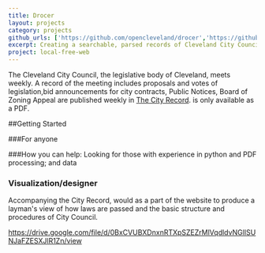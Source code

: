 ```yaml
---
title: Drocer 
layout: projects
category: projects
github_urls: ['https://github.com/opencleveland/drocer','https://github.com/opencleveland/drocer-webapp']
excerpt: Creating a searchable, parsed records of Cleveland City Council meeting minutes
project: local-free-web
---
```


The Cleveland City Council, the legislative body of Cleveland, meets weekly. A record of the meeting includes proposals and votes of legislation,bid announcements for city contracts, Public Notices, Board of Zoning Appeal are published weekly in [The City Record](http://clevelandcitycouncil.org/the-city-record/). is only available as a PDF. 

##Getting Started

###For anyone

###How you can help: Looking for those with experience in python and PDF processing; and data 


### Visualization/designer 
Accompanying the City Record, would as a part of the website to produce a layman's view of how laws are passed and the basic structure and procedures of City Council. 

https://drive.google.com/file/d/0BxCVUBXDnxnRTXpSZEZrMlVqdldvNGlISUNJaFZESXJlR1Zn/view